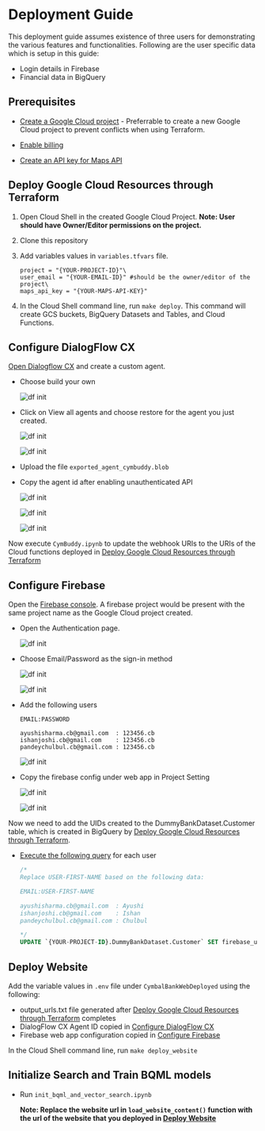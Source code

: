 ﻿# Deployment Guide

This deployment guide assumes existence of three users for demonstrating the various features and functionalities. Following are the user specific data which is setup in this guide:

- Login details in Firebase
- Financial data in BigQuery

## Prerequisites

- [Create a Google Cloud project](https://developers.google.com/workspace/guides/create-project) - Preferrable to create a new Google Cloud project to prevent conflicts when using Terraform.

- [Enable billing](https://cloud.google.com/billing/docs/how-to/modify-project)

- [Create an API key for Maps API](https://developers.google.com/maps/documentation/embed/get-api-key#console)

## Deploy Google Cloud Resources through Terraform

1. Open Cloud Shell in the created Google Cloud Project.
  **Note: User should have Owner/Editor permissions on the project.**

2. Clone this repository

3. Add variables values in `variables.tfvars` file.

   ```text
   project = "{YOUR-PROJECT-ID}"\
   user_email = "{YOUR-EMAIL-ID}" #should be the owner/editor of the project\
   maps_api_key = "{YOUR-MAPS-API-KEY}"
   ```

4. In the Cloud Shell command line, run `make deploy`. This command will create GCS buckets, BigQuery Datasets and Tables, and Cloud Functions.

## Configure DialogFlow CX

[Open Dialogflow CX](https://dialogflow.cloud.google.com/cx/projects) and create a custom agent.

- Choose build your own

  ![df init](https://storage.googleapis.com/github-repo/generative-ai/sample-apps/customer-search/images/image16.png)

- Click on View all agents and choose restore for the agent you just created.

  ![df init](https://storage.googleapis.com/github-repo/generative-ai/sample-apps/customer-search/images/image18.png)

  ![df init](https://storage.googleapis.com/github-repo/generative-ai/sample-apps/customer-search/images/image19.png)

- Upload the file `exported_agent_cymbuddy.blob`

- Copy the agent id after enabling unauthenticated API

  ![df init](https://storage.googleapis.com/github-repo/generative-ai/sample-apps/customer-search/images/image3.png)

  ![df init](https://storage.googleapis.com/github-repo/generative-ai/sample-apps/customer-search/images/image11.png)

  ![df init](https://storage.googleapis.com/github-repo/generative-ai/sample-apps/customer-search/images/image13.png)

Now execute `CymBuddy.ipynb` to update the webhook URIs to the URIs of the Cloud functions deployed in [Deploy Google Cloud Resources through Terraform](#deploy-google-cloud-resources-through-terraform)

## Configure Firebase

Open the [Firebase console](https://console.firebase.google.com/). A firebase project would be present with the same project name as the Google Cloud project created.

- Open the Authentication page.

  ![df init](https://storage.googleapis.com/github-repo/generative-ai/sample-apps/customer-search/images/image1.png)

- Choose Email/Password as the sign-in method

  ![df init](https://storage.googleapis.com/github-repo/generative-ai/sample-apps/customer-search/images/image17.png)

  ![df init](https://storage.googleapis.com/github-repo/generative-ai/sample-apps/customer-search/images/image6.png)

- Add the following users

  ```text
  EMAIL:PASSWORD

  ayushisharma.cb@gmail.com  : 123456.cb
  ishanjoshi.cb@gmail.com    : 123456.cb
  pandeychulbul.cb@gmail.com : 123456.cb
  ```

  ![df init](https://storage.googleapis.com/github-repo/generative-ai/sample-apps/customer-search/images/image12.png)

- Copy the firebase config under web app in Project Setting

  ![df init](https://storage.googleapis.com/github-repo/generative-ai/sample-apps/customer-search/images/image15.png)

  ![df init](https://storage.googleapis.com/github-repo/generative-ai/sample-apps/customer-search/images/image10.png)

Now we need to add the UIDs created to the DummyBankDataset.Customer table, which is created in BigQuery by [Deploy Google Cloud Resources through Terraform](#deploy-google-cloud-resources-through-terraform).

- [Execute the following query](https://cloud.google.com/bigquery/docs/running-queries#console) for each user

  ``` sql
  /*
  Replace USER-FIRST-NAME based on the following data:

  EMAIL:USER-FIRST-NAME

  ayushisharma.cb@gmail.com  : Ayushi
  ishanjoshi.cb@gmail.com    : Ishan
  pandeychulbul.cb@gmail.com : Chulbul

  */
  UPDATE `{YOUR-PROJECT-ID}.DummyBankDataset.Customer` SET firebase_uid = {USER-FIREBASE-UID} WHERE First_Name = {USER-FIRST-NAME}
  ```

## Deploy Website

Add the variable values in `.env` file under `CymbalBankWebDeployed` using the following:

- output_urls.txt file generated after [Deploy Google Cloud Resources through Terraform](#deploy-google-cloud-resources-through-terraform) completes
- DialogFlow CX Agent ID copied in [Configure DialogFlow CX](#configure-dialogflow-cx)
- Firebase web app configuration copied in [Configure Firebase](#configure-firebase)

In the Cloud Shell command line, run `make deploy_website`

## Initialize Search and Train BQML models

- Run `init_bqml_and_vector_search.ipynb`

  **Note: Replace the website url in `load_website_content()` function with the url of the website that you deployed in [Deploy Website](#deploy-website)**
  
